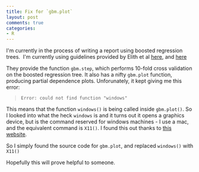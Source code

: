 ```yaml
---
title: Fix for `gbm.plot`
layout: post
comments: true
categories:
- R
---
```


I'm currently in the process of writing a report using boosted regression trees.  I'm currently using guidelines provided by Elith et al [here](http://avesbiodiv.mncn.csic.es/estadistica/bt1.pdf), and [here](http://cran.r-project.org/web/packages/dismo/vignettes/brt.pdf)

They provide the function `gbm.step`, which performs 10-fold cross validation on the boosted regression tree. It also has a nifty `gbm.plot` function, producing partial dependence plots. Unforunately, it kept giving me this error:

> `Error: could not find function "windows"`

This means that the function `windows()` is being called inside `gbm.plot()`. So I looked into what the heck `windows` is and it turns out it opens a graphics device, but is the command reserved for windows machines - I use a mac, and the equivalent command is `X11()`. I found this out thanks to [this website](http://doingbayesiandataanalysis.blogspot.com.au/2011/09/for-linux-macos-users-easy-fix-for.html).

So I simply found the source code for `gbm.plot`, and replaced `windows()` with `X11()`

Hopefully this will prove helpful to someone.